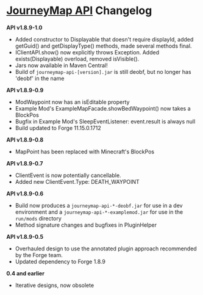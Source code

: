[JourneyMap API](https://bitbucket.org/TeamJM/journeymap-api) Changelog
======================================================

**API v1.8.9-1.0**

* Added constructor to Displayable that doesn't require displayId, added getGuid() and getDisplayType() methods, made several methods final.
* IClientAPI.show() now explicitly throws Exception. Added exists(Displayable) overload, removed isVisible().
* Jars now available in Maven Central!
* Build of `journeymap-api-[version].jar` is still deobf, but no longer has 'deobf' in the name

**API v1.8.9-0.9**

* ModWaypoint now has an isEditable property
* Example Mod's ExampleMapFacade.showBedWaypoint() now takes a BlockPos
* Bugfix in Example Mod's SleepEventListener: event.result is always null
* Build updated to Forge 11.15.0.1712

**API v1.8.9-0.8**

* MapPoint has been replaced with Minecraft's BlockPos

**API v1.8.9-0.7**

* ClientEvent is now potentially cancellable.
* Added new ClientEvent.Type: DEATH_WAYPOINT

**API v1.8.9-0.6**

* Build now produces a `journeymap-api-*-deobf.jar` for use in a dev environment and a `journeymap-api-*-examplemod.jar` for use in the `run/mods` directory
* Method signature changes and bugfixes in PluginHelper

**API v1.8.9-0.5**

* Overhauled design to use the annotated plugin approach recommended by the Forge team.
* Updated dependency to Forge 1.8.9

**0.4 and earlier**

* Iterative designs, now obsolete